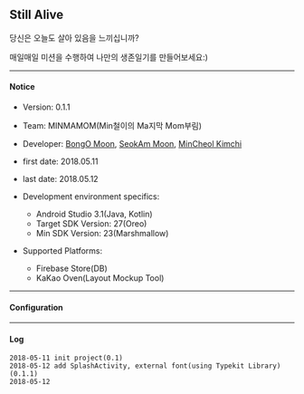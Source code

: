 ﻿## Still Alive
당신은 오늘도 살아 있음을 느끼십니까?

매일매일 미션을 수행하여 나만의 생존일기를 만들어보세요:)

---

#### Notice
* Version: 0.1.1
* Team: MINMAMOM(Min철이의 Ma지막 Mom부림)
* Developer: [BongO Moon](https://github.com/BongOmoon), [SeokAm Moon](https://github.com/mon823), [MinCheol Kimchi](https://github.com/qkqk9898)
* first date: 2018.05.11
* last date: 2018.05.12
* Development environment specifics:
	- Android Studio 3.1(Java, Kotlin)
    - Target SDK Version: 27(Oreo)
    - Min SDK Version: 23(Marshmallow)
    
* Supported Platforms:
  - Firebase Store(DB)
  - KaKao Oven(Layout Mockup Tool)

---
#### Configuration


---

#### Log

	2018-05-11 init project(0.1)
	2018-05-12 add SplashActivity, external font(using Typekit Library)(0.1.1)
	2018-05-12 


